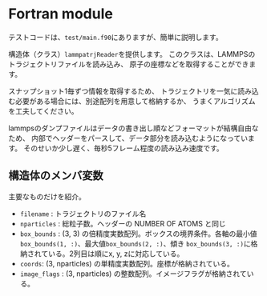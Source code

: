 # Fortran module 
テストコードは、`test/main.f90`にありますが、簡単に説明します。

構造体（クラス）`lammpatrjReader`を提供します。
このクラスは、LAMMPSのトラジェクトリファイルを読み込み、
原子の座標などを取得することができます。

スナップショット1毎ずつ情報を取得するため、
トラジェクトリを一気に読み込む必要がある場合には、別途配列を用意して格納するか、
うまくアルゴリズムを工夫してください。

lammpsのダンプファイルはデータの書き出し順などフォーマットが結構自由なため、
内部でヘッダーをパースして、データ部分を読み込むようになっています。
そのせいか少し遅く、毎秒5フレーム程度の読み込み速度です。

## 構造体のメンバ変数
主要なものだけを紹介。
- `filename` : トラジェクトリのファイル名
- `nparticles` : 総粒子数。ヘッダーの NUMBER OF ATOMS と同じ
- `box_bounds` : (3, 3) の倍精度実数配列。ボックスの境界条件。各軸の最小値`box_bounds(1, :)`、最大値`box_bounds(2, :)`、傾き `box_bounds(3, :)`に格納されている。2列目は順にx, y, zに対応している。
- `coords`: (3, nparticles) の単精度実数配列。座標が格納されている。
- `image_flags` : (3, nparticles) の整数配列。イメージフラグが格納されている。
